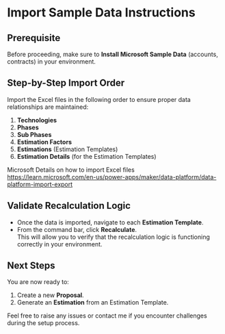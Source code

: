 # Import Sample Data Instructions

## Prerequisite
Before proceeding, make sure to **Install Microsoft Sample Data** (accounts, contracts) in your environment.

## Step-by-Step Import Order
Import the Excel files in the following order to ensure proper data relationships are maintained:

1. **Technologies**
2. **Phases**
3. **Sub Phases**
4. **Estimation Factors**
5. **Estimations** (Estimation Templates)
6. **Estimation Details** (for the Estimation Templates)

Microsoft Details on how to import Excel files https://learn.microsoft.com/en-us/power-apps/maker/data-platform/data-platform-import-export 
## Validate Recalculation Logic
- Once the data is imported, navigate to each **Estimation Template**.
- From the command bar, click **Recalculate**.  
  This will allow you to verify that the recalculation logic is functioning correctly in your environment.

## Next Steps
You are now ready to:
1. Create a new **Proposal**.
2. Generate an **Estimation** from an Estimation Template.

Feel free to raise any issues or contact me if you encounter challenges during the setup process.

